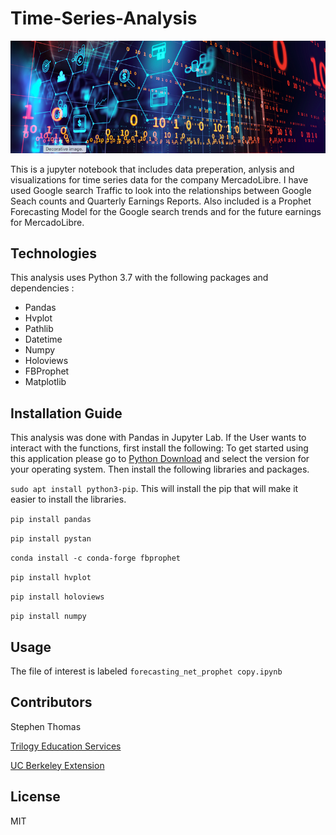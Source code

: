 # Time-Series-Analysis



![fintech_image](fintech_image-time-series.png)


This is a jupyter notebook that includes data preperation, anlysis and visualizations for time series data for the company MercadoLibre. I have used Google search Traffic to look into the relationships between Google Seach counts and Quarterly Earnings Reports. Also included is a Prophet Forecasting Model for the Google search trends and for the future earnings for MercadoLibre. 


## Technologies

This analysis uses Python 3.7 with the following packages and dependencies  :

-  Pandas
-  Hvplot
-  Pathlib
-  Datetime
-  Numpy
-  Holoviews
-  FBProphet
-  Matplotlib


## Installation Guide

This analysis was done with Pandas in Jupyter Lab. If the User wants to interact with the functions, first install the following:
  To get started using this application please go to [Python Download](https://www.python.org/downloads/) and select the version for your operating system. Then install the following libraries and packages.

``` sudo apt install python3-pip ```. This will install the pip that will make it easier to install the libraries.

``` pip install pandas ```

``` pip install pystan ```

``` conda install -c conda-forge fbprophet ``` 

``` pip install hvplot ```

``` pip install holoviews ```

``` pip install numpy ```


## Usage

The file of interest is labeled  ``` forecasting_net_prophet copy.ipynb ```


## Contributors

Stephen Thomas

[Trilogy Education Services](https://www.trilogyed.com/)

[UC Berkeley Extension ](https://extension.berkeley.edu/)



## License 

MIT
